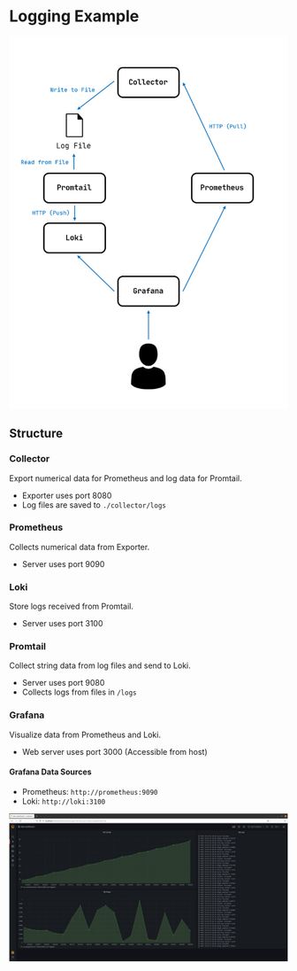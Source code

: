 # Logging Example

![diagram](diagram.png)

## Structure

### Collector

Export numerical data for Prometheus and log data for Promtail.

- Exporter uses port 8080
- Log files are saved to `./collector/logs`

### Prometheus

Collects numerical data from Exporter.

- Server uses port 9090

### Loki

Store logs received from Promtail.

- Server uses port 3100

### Promtail

Collect string data from log files and send to Loki.

- Server uses port 9080
- Collects logs from files in `/logs`

### Grafana

Visualize data from Prometheus and Loki.

- Web server uses port 3000 (Accessible from host)

#### Grafana Data Sources

- Prometheus: `http://prometheus:9090`
- Loki: `http://loki:3100`

![screenshot](grafana/screenshot.png)
